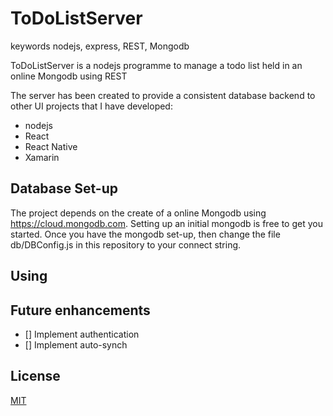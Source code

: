 # ToDoListServer

keywords nodejs, express, REST, Mongodb

ToDoListServer is a nodejs programme to manage a todo list held in an online Mongodb using REST

The server has been created to provide a consistent database backend to other UI projects that I have developed:

* nodejs
* React
* React Native
* Xamarin



## Database Set-up

The project depends on the create of a online Mongodb using https://cloud.mongodb.com.
Setting up an initial mongodb is free to get you started.
Once you have the mongodb set-up, then change the file db/DBConfig.js in this repository to your connect string.

## Using



## Future enhancements
- [] Implement authentication
- [] Implement auto-synch

## License
[MIT](https://choosealicense.com/licenses/mit/)

